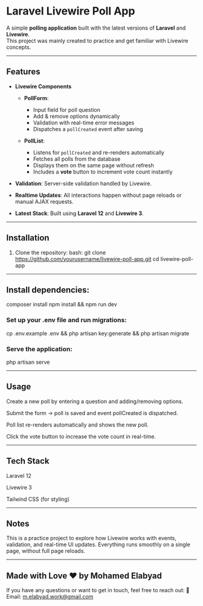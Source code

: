 # Laravel Livewire Poll App

A simple **polling application** built with the latest versions of **Laravel** and **Livewire**.  
This project was mainly created to practice and get familiar with Livewire concepts.

---

## Features
- **Livewire Components**  
  - **PollForm**:  
    - Input field for poll question  
    - Add & remove options dynamically  
    - Validation with real-time error messages  
    - Dispatches a `pollCreated` event after saving  

  - **PollList**:  
    - Listens for `pollCreated` and re-renders automatically  
    - Fetches all polls from the database  
    - Displays them on the same page without refresh  
    - Includes a **vote** button to increment vote count instantly  

- **Validation**: Server-side validation handled by Livewire.  
- **Realtime Updates**: All interactions happen without page reloads or manual AJAX requests.  
- **Latest Stack**: Built using **Laravel 12** and **Livewire 3**.

---

## Installation
1. Clone the repository:
   bash:
   git clone https://github.com/yourusername/livewire-poll-app.git
   cd livewire-poll-app

---

## Install dependencies:

composer install
npm install && npm run dev

### Set up your .env file and run migrations:
cp .env.example .env 
&&
php artisan key:generate 
&&
php artisan migrate

### Serve the application:
php artisan serve

---

## Usage
Create a new poll by entering a question and adding/removing options.

Submit the form → poll is saved and event pollCreated is dispatched.

Poll list re-renders automatically and shows the new poll.

Click the vote button to increase the vote count in real-time.

---

## Tech Stack
Laravel 12

Livewire 3

Tailwind CSS (for styling)

---

## Notes
This is a practice project to explore how Livewire works with events, validation, and real-time UI updates.
Everything runs smoothly on a single page, without full page reloads.

---

## Made with Love ❤️ by Mohamed Elabyad
If you have any questions or want to get in touch, feel free to reach out: 📧 Email: m.elabyad.work@gmail.com
